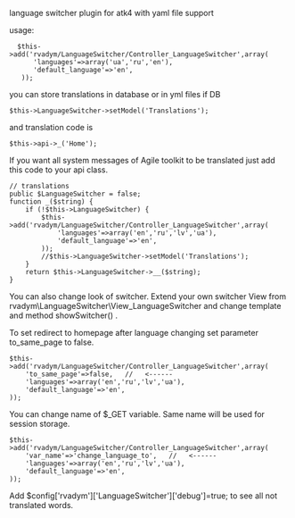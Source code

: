 language switcher plugin for atk4 with yaml file support

usage:

      $this->add('rvadym/LanguageSwitcher/Controller_LanguageSwitcher',array(
          'languages'=>array('ua','ru','en'),
          'default_language'=>'en',
       ));

you can store translations in database or in yml files
if DB

    $this->LanguageSwitcher->setModel('Translations');

and translation code is

    $this->api->_('Home');

If you want all system messages of Agile toolkit to be translated just add this code to your api class.

    // translations
    public $LanguageSwitcher = false;
    function _($string) {
        if (!$this->LanguageSwitcher) {
            $this->add('rvadym/LanguageSwitcher/Controller_LanguageSwitcher',array(
                'languages'=>array('en','ru','lv','ua'),
                'default_language'=>'en',
            ));
            //$this->LanguageSwitcher->setModel('Translations');
        }
        return $this->LanguageSwitcher->__($string);
    }

You can also change look of switcher.
Extend your own switcher View from rvadym\LanguageSwitcher\View_LanguageSwitcher and change template and method showSwitcher() .

To set redirect to homepage after language changing set parameter to_same_page to false.

	$this->add('rvadym/LanguageSwitcher/Controller_LanguageSwitcher',array(
		'to_same_page'=>false,   //   <------
		'languages'=>array('en','ru','lv','ua'),
		'default_language'=>'en',
	));

You can change name of $_GET variable. Same name will be used for session storage.

	$this->add('rvadym/LanguageSwitcher/Controller_LanguageSwitcher',array(
		'var_name'=>'change_language_to',   //   <------
		'languages'=>array('en','ru','lv','ua'),
		'default_language'=>'en',
	));

Add $config['rvadym']['LanguageSwitcher']['debug']=true; to see all not translated words.